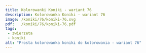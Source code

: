 ```yaml
---
title: Kolorowanki Koniki - wariant 76
description: Kolorowanka Koniki – wariant 76
image: /koniki/76/koniki-76.svg
pdf:   /koniki/76/koniki-76.pdf
tags:
 - zwierzeta
 - koniki
alt: "Prosta kolorowanka koniki do kolorowania - wariant 76"
---
```

